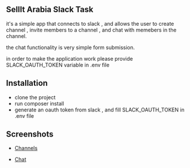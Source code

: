 
## SellIt Arabia Slack Task

it's a simple app that connects to slack , and allows the user to create channel , invite members to a channel , and chat with memebers in the channel.

the chat functionality is very simple form submission.

in order to make the application work please provide SLACK_OAUTH_TOKEN variable in .env file

## Installation

- clone the project
- run composer install
- generate an oauth token from slack , and fill SLACK_OAUTH_TOKEN in .env file

## Screenshots

- [Channels](channels-screenshot.png)

- [Chat](chat-screenshot.png)
